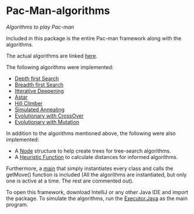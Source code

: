 # Pac-Man-algorithms
*Algorithms to play Pac-man*

Included in this package is the entire Pac-man framework along with the algorithms.

The actual algorithms are linked [here](https://github.com/Quanhaoli2641/Pac-Man-algorithms/tree/master/src/pacman/entries/pacman).

The following algorithms were implemented:
  * [Depth first Search](https://github.com/Quanhaoli2641/Pac-Man-algorithms/blob/master/src/pacman/entries/pacman/DFS.java)
  * [Breadth first Search](https://github.com/Quanhaoli2641/Pac-Man-algorithms/blob/master/src/pacman/entries/pacman/BFS.java)
  * [Itterative Deepening](https://github.com/Quanhaoli2641/Pac-Man-algorithms/blob/master/src/pacman/entries/pacman/ItterativeDeepening.java)
  * [Astar](https://github.com/Quanhaoli2641/Pac-Man-algorithms/blob/master/src/pacman/entries/pacman/Astar.java)
  * [Hill Climber](https://github.com/Quanhaoli2641/Pac-Man-algorithms/blob/master/src/pacman/entries/pacman/HillClimbing.java)
  * [Simulated Annealing](https://github.com/Quanhaoli2641/Pac-Man-algorithms/blob/master/src/pacman/entries/pacman/SimulatedAnnealing.java)
  * [Evolutionary with CrossOver](https://github.com/Quanhaoli2641/Pac-Man-algorithms/blob/master/src/pacman/entries/pacman/Evolution.java) 
  * [Evolutionary with Mutation](https://github.com/Quanhaoli2641/Pac-Man-algorithms/blob/master/src/pacman/entries/pacman/Evolution2.java)

In addition to the algorithms mentioned above, the following were also implemented:
 * A [Node](https://github.com/Quanhaoli2641/Pac-Man-algorithms/blob/master/src/pacman/entries/pacman/NodeTree.java) structure to help create trees for tree-search algorithms.
 * A [Heuristic Function](https://github.com/Quanhaoli2641/Pac-Man-algorithms/blob/master/src/pacman/entries/pacman/Heuristic.java) to calculate distances for informed algorithms.

Furthermore, a [main](https://github.com/Quanhaoli2641/Pac-Man-algorithms/blob/master/src/pacman/entries/pacman/MyPacMan.java) that simply instantiates every class and calls the getMove() function is included (All the algorithms are instantiated, but only one is active at a time. The rest are commented out).

To open this framework, download IntelliJ or any other Java IDE and import the package. To simulate the algorithms, run the [Executor.Java](https://github.com/Quanhaoli2641/Pac-Man-algorithms/blob/master/src/pacman/Executor.java) as the main program.
